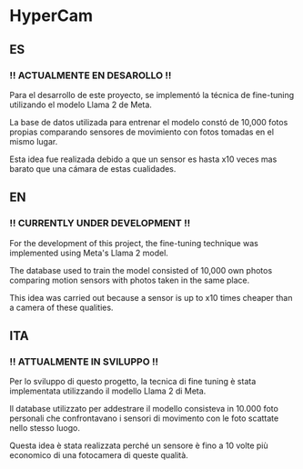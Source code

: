 # HyperCam

<h2>ES</h2>
<h3>!! ACTUALMENTE EN DESAROLLO !!</h3>
<p>Para el desarrollo de este proyecto, se implementó la técnica de fine-tuning utilizando el modelo Llama 2 de Meta.</p>

<p>La base de datos utilizada para entrenar el modelo constó de 10,000 fotos propias comparando sensores de movimiento con fotos tomadas en el mismo lugar.</p>

<p>Esta idea fue realizada debido a que un sensor es hasta x10 veces mas barato que una cámara de estas cualidades.</p>

<h2>EN</h2>
<h3>!! CURRENTLY UNDER DEVELOPMENT !!</h3>
<p>For the development of this project, the fine-tuning technique was implemented using Meta's Llama 2 model.</p>

<p>The database used to train the model consisted of 10,000 own photos comparing motion sensors with photos taken in the same place.</p>

<p>This idea was carried out because a sensor is up to x10 times cheaper than a camera of these qualities.</p>

<h2>ITA</h2>
<h3>!! ATTUALMENTE IN SVILUPPO !!</h3>
<p>Per lo sviluppo di questo progetto, la tecnica di fine tuning è stata implementata utilizzando il modello Llama 2 di Meta.</p>

<p>Il database utilizzato per addestrare il modello consisteva in 10.000 foto personali che confrontavano i sensori di movimento con le foto scattate nello stesso luogo.</p>

<p>Questa idea è stata realizzata perché un sensore è fino a 10 volte più economico di una fotocamera di queste qualità.</p>
